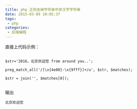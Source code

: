 ```yaml
---
title: php 正则去掉字符串中非汉字字符串
date: 2015-03-09 10:05:37
tags:
 - php
categories:
 - 后端编程 
---
```


直接上代码示例：

```$xslt

$str='2016，北京欢迎您 from around you..';
 
preg_match_all('/[\x{4e00}-\x{9fff}]+/u', $str, $matches);
 
$str = join('', $matches[0]);
 
```

输出
 
```$xslt
北京欢迎您
```
